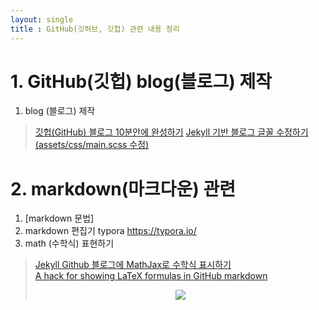 ```yaml
---
layout: single
title : GitHub(깃허브, 깃헙) 관련 내용 정리
---
```


# 1. GitHub(깃헙) blog(블로그) 제작

1. blog (블로그) 제작
> [깃헙(GitHub) 블로그 10분안에 완성하기](https://www.youtube.com/watch?v=ACzFIAOsfpM)
> [Jekyll 기반 블로그 글꼴 수정하기 (assets/css/main.scss 수정)](https://evenharder.github.io/blog/jekyll-change-fonts/)


# 2. markdown(마크다운) 관련

1. [markdown 문법]
2. markdown 편집기 typora  <https://typora.io/>
3. math (수학식) 표현하기
> [Jekyll Github 블로그에 MathJax로 수학식 표시하기](https://mkkim85.github.io/blog-apply-mathjax-to-jekyll-and-github-pages/#mathjax-%EC%A0%81%EC%9A%A9-%EB%B0%A9%EB%B2%95)   
> [A hack for showing LaTeX formulas in GitHub markdown](https://gist.github.com/a-rodin/fef3f543412d6e1ec5b6cf55bf197d7b)
> <div align="center"><img style="background: white;" src="https://render.githubusercontent.com/render/math?math=\Large P(x)%20%3D%20%5Cfrac%7B1%7D%7B%5Csigma%5Csqrt%7B2%5Cpi%7D%7D%20e%5E%7B%5Cfrac%7B-(x-%5Cmu)%5E2%7D%7B2%5Csigma%5E2%7D%7D%0D"></div>

